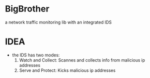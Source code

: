 # BigBrother
a network traffic monitoring lib with an integrated IDS  
# IDEA  
- the IDS has two modes:
    1. Watch and Collect: Scannes and collects info from malicious ip addresses
    2. Serve and Protect: Kicks malicious ip addresses  
